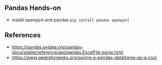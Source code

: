 Pandas Hands-on 
-------
- install openpyxl and pandas
`pip install pandas openpyxl`

References
-----
- https://pandas.pydata.org/pandas-docs/stable/reference/api/pandas.ExcelFile.parse.html
- https://www.geeksforgeeks.org/saving-a-pandas-dataframe-as-a-csv/
